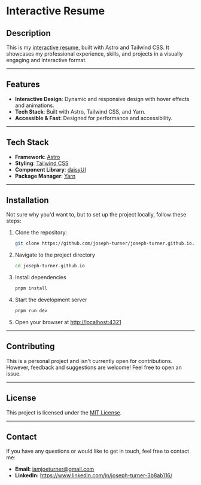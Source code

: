 # **Interactive Resume**

## **Description**
This is my [interactive resume](https://joseph-turner.github.io), built with Astro and Tailwind CSS. It showcases my professional experience, skills, and projects in a visually engaging and interactive format.

---

## **Features**
- **Interactive Design**: Dynamic and responsive design with hover effects and animations.
- **Tech Stack**: Built with Astro, Tailwind CSS, and Yarn.
- **Accessible & Fast**: Designed for performance and accessibility.

---

## **Tech Stack**
- **Framework**: [Astro](https://astro.build)
- **Styling**: [Tailwind CSS](https://tailwindcss.com)
- **Component Library**: [daisyUI](https://daisyui.com)
- **Package Manager**: [Yarn](https://yarnpkg.com)

---

## **Installation**
Not sure why you'd want to, but to set up the project locally, follow these steps:

1. Clone the repository:
   ```bash
   git clone https://github.com/joseph-turner/joseph-turner.github.io.git
   ```
2. Navigate to the project directory
   ```bash
   cd joseph-turner.github.io
   ```

3. Install dependencies
   ```bash
   pnpm install
   ```

4. Start the development server
   ```bash
   pnpm run dev
   ```

5. Open your browser at [http://localhost:4321](http://localhost:4321)

---

## **Contributing**
This is a personal project and isn't currently open for contributions. However, feedback and suggestions are welcome! Feel free to open an issue.

---

## **License**
This project is licensed under the [MIT License](https://opensource.org/licenses/MIT).

---

## **Contact**
If you have any questions or would like to get in touch, feel free to contact me:
* **Email:** iamjoeturner@gmail.com
* **LinkedIn:** https://www.linkedin.com/in/joseph-turner-3b8ab116/
